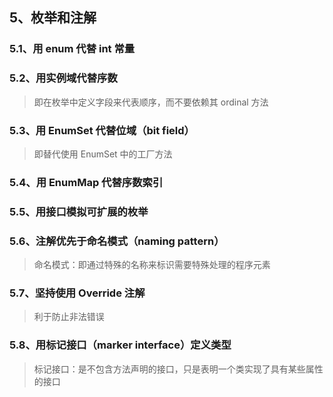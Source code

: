 <!-- <font color="lightblue"></font> -->

## 5、枚举和注解

### 5.1、用 enum 代替 int 常量

### 5.2、用实例域代替序数

> 即在枚举中定义字段来代表顺序，而不要依赖其 ordinal 方法

### 5.3、用 EnumSet 代替位域（bit field）

> 即替代使用 EnumSet 中的工厂方法

### 5.4、用 EnumMap 代替序数索引

### 5.5、用接口模拟可扩展的枚举

### 5.6、注解优先于命名模式（naming pattern）

> 命名模式：即通过特殊的名称来标识需要特殊处理的程序元素

### 5.7、坚持使用 Override 注解

> 利于防止非法错误

### 5.8、用标记接口（marker interface）定义类型

> 标记接口：是不包含方法声明的接口，只是表明一个类实现了具有某些属性的接口
